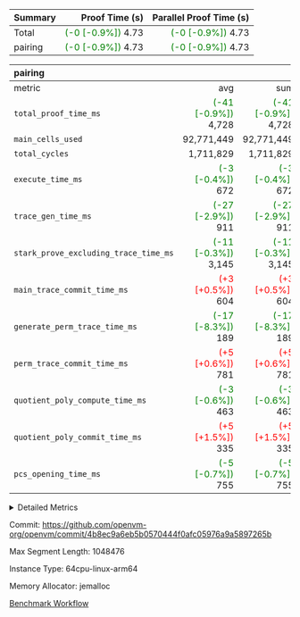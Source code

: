 | Summary | Proof Time (s) | Parallel Proof Time (s) |
|:---|---:|---:|
| Total | <span style='color: green'>(-0 [-0.9%])</span> 4.73 | <span style='color: green'>(-0 [-0.9%])</span> 4.73 |
| pairing | <span style='color: green'>(-0 [-0.9%])</span> 4.73 | <span style='color: green'>(-0 [-0.9%])</span> 4.73 |


| pairing |||||
|:---|---:|---:|---:|---:|
|metric|avg|sum|max|min|
| `total_proof_time_ms ` | <span style='color: green'>(-41 [-0.9%])</span> 4,728 | <span style='color: green'>(-41 [-0.9%])</span> 4,728 | <span style='color: green'>(-41 [-0.9%])</span> 4,728 | <span style='color: green'>(-41 [-0.9%])</span> 4,728 |
| `main_cells_used     ` |  92,771,449 |  92,771,449 |  92,771,449 |  92,771,449 |
| `total_cycles        ` |  1,711,829 |  1,711,829 |  1,711,829 |  1,711,829 |
| `execute_time_ms     ` | <span style='color: green'>(-3 [-0.4%])</span> 672 | <span style='color: green'>(-3 [-0.4%])</span> 672 | <span style='color: green'>(-3 [-0.4%])</span> 672 | <span style='color: green'>(-3 [-0.4%])</span> 672 |
| `trace_gen_time_ms   ` | <span style='color: green'>(-27 [-2.9%])</span> 911 | <span style='color: green'>(-27 [-2.9%])</span> 911 | <span style='color: green'>(-27 [-2.9%])</span> 911 | <span style='color: green'>(-27 [-2.9%])</span> 911 |
| `stark_prove_excluding_trace_time_ms` | <span style='color: green'>(-11 [-0.3%])</span> 3,145 | <span style='color: green'>(-11 [-0.3%])</span> 3,145 | <span style='color: green'>(-11 [-0.3%])</span> 3,145 | <span style='color: green'>(-11 [-0.3%])</span> 3,145 |
| `main_trace_commit_time_ms` | <span style='color: red'>(+3 [+0.5%])</span> 604 | <span style='color: red'>(+3 [+0.5%])</span> 604 | <span style='color: red'>(+3 [+0.5%])</span> 604 | <span style='color: red'>(+3 [+0.5%])</span> 604 |
| `generate_perm_trace_time_ms` | <span style='color: green'>(-17 [-8.3%])</span> 189 | <span style='color: green'>(-17 [-8.3%])</span> 189 | <span style='color: green'>(-17 [-8.3%])</span> 189 | <span style='color: green'>(-17 [-8.3%])</span> 189 |
| `perm_trace_commit_time_ms` | <span style='color: red'>(+5 [+0.6%])</span> 781 | <span style='color: red'>(+5 [+0.6%])</span> 781 | <span style='color: red'>(+5 [+0.6%])</span> 781 | <span style='color: red'>(+5 [+0.6%])</span> 781 |
| `quotient_poly_compute_time_ms` | <span style='color: green'>(-3 [-0.6%])</span> 463 | <span style='color: green'>(-3 [-0.6%])</span> 463 | <span style='color: green'>(-3 [-0.6%])</span> 463 | <span style='color: green'>(-3 [-0.6%])</span> 463 |
| `quotient_poly_commit_time_ms` | <span style='color: red'>(+5 [+1.5%])</span> 335 | <span style='color: red'>(+5 [+1.5%])</span> 335 | <span style='color: red'>(+5 [+1.5%])</span> 335 | <span style='color: red'>(+5 [+1.5%])</span> 335 |
| `pcs_opening_time_ms ` | <span style='color: green'>(-5 [-0.7%])</span> 755 | <span style='color: green'>(-5 [-0.7%])</span> 755 | <span style='color: green'>(-5 [-0.7%])</span> 755 | <span style='color: green'>(-5 [-0.7%])</span> 755 |



<details>
<summary>Detailed Metrics</summary>

| group | num_segments | keygen_time_ms | commit_exe_time_ms |
| --- | --- | --- | --- |
| pairing | 1 | 1,090 | 7 | 

| group | air_name | quotient_deg | interactions | constraints |
| --- | --- | --- | --- | --- |
| pairing | AccessAdapterAir<16> | 2 | 5 | 12 | 
| pairing | AccessAdapterAir<2> | 2 | 5 | 12 | 
| pairing | AccessAdapterAir<32> | 2 | 5 | 12 | 
| pairing | AccessAdapterAir<4> | 2 | 5 | 12 | 
| pairing | AccessAdapterAir<8> | 2 | 5 | 12 | 
| pairing | BitwiseOperationLookupAir<8> | 2 | 2 | 4 | 
| pairing | KeccakVmAir | 2 | 321 | 4,513 | 
| pairing | MemoryMerkleAir<8> | 2 | 4 | 39 | 
| pairing | PersistentBoundaryAir<8> | 2 | 3 | 7 | 
| pairing | PhantomAir | 2 | 3 | 5 | 
| pairing | Poseidon2PeripheryAir<BabyBearParameters>, 1> | 2 | 1 | 286 | 
| pairing | ProgramAir | 1 | 1 | 4 | 
| pairing | RangeTupleCheckerAir<2> | 1 | 1 | 4 | 
| pairing | Rv32HintStoreAir | 2 | 18 | 28 | 
| pairing | VariableRangeCheckerAir | 1 | 1 | 4 | 
| pairing | VmAirWrapper<Rv32BaseAluAdapterAir, BaseAluCoreAir<4, 8> | 2 | 20 | 37 | 
| pairing | VmAirWrapper<Rv32BaseAluAdapterAir, LessThanCoreAir<4, 8> | 2 | 18 | 40 | 
| pairing | VmAirWrapper<Rv32BaseAluAdapterAir, ShiftCoreAir<4, 8> | 2 | 24 | 91 | 
| pairing | VmAirWrapper<Rv32BranchAdapterAir, BranchEqualCoreAir<4> | 2 | 11 | 20 | 
| pairing | VmAirWrapper<Rv32BranchAdapterAir, BranchLessThanCoreAir<4, 8> | 2 | 13 | 35 | 
| pairing | VmAirWrapper<Rv32CondRdWriteAdapterAir, Rv32JalLuiCoreAir> | 2 | 10 | 18 | 
| pairing | VmAirWrapper<Rv32IsEqualModAdapterAir<2, 1, 32, 32>, ModularIsEqualCoreAir<32, 4, 8> | 2 | 25 | 225 | 
| pairing | VmAirWrapper<Rv32JalrAdapterAir, Rv32JalrCoreAir> | 2 | 16 | 20 | 
| pairing | VmAirWrapper<Rv32LoadStoreAdapterAir, LoadSignExtendCoreAir<4, 8> | 2 | 18 | 33 | 
| pairing | VmAirWrapper<Rv32LoadStoreAdapterAir, LoadStoreCoreAir<4> | 2 | 17 | 40 | 
| pairing | VmAirWrapper<Rv32MultAdapterAir, DivRemCoreAir<4, 8> | 2 | 25 | 84 | 
| pairing | VmAirWrapper<Rv32MultAdapterAir, MulHCoreAir<4, 8> | 2 | 24 | 31 | 
| pairing | VmAirWrapper<Rv32MultAdapterAir, MultiplicationCoreAir<4, 8> | 2 | 19 | 19 | 
| pairing | VmAirWrapper<Rv32RdWriteAdapterAir, Rv32AuipcCoreAir> | 2 | 12 | 14 | 
| pairing | VmAirWrapper<Rv32VecHeapAdapterAir<1, 2, 2, 32, 32>, FieldExpressionCoreAir> | 2 | 415 | 480 | 
| pairing | VmAirWrapper<Rv32VecHeapAdapterAir<2, 1, 1, 32, 32>, FieldExpressionCoreAir> | 2 | 158 | 190 | 
| pairing | VmAirWrapper<Rv32VecHeapAdapterAir<2, 2, 2, 32, 32>, FieldExpressionCoreAir> | 2 | 428 | 457 | 
| pairing | VmConnectorAir | 2 | 5 | 11 | 

| group | air_name | segment | rows | prep_cols | perm_cols | main_cols | cells |
| --- | --- | --- | --- | --- | --- | --- | --- |
| pairing | AccessAdapterAir<16> | 0 | 262,144 |  | 16 | 25 | 10,747,904 | 
| pairing | AccessAdapterAir<32> | 0 | 131,072 |  | 16 | 41 | 7,471,104 | 
| pairing | AccessAdapterAir<4> | 0 | 64 |  | 16 | 13 | 1,856 | 
| pairing | AccessAdapterAir<8> | 0 | 524,288 |  | 16 | 17 | 17,301,504 | 
| pairing | BitwiseOperationLookupAir<8> | 0 | 65,536 | 3 | 8 | 2 | 655,360 | 
| pairing | KeccakVmAir | 0 | 1 |  | 1,056 | 3,163 | 4,219 | 
| pairing | MemoryMerkleAir<8> | 0 | 32,768 |  | 16 | 32 | 1,572,864 | 
| pairing | PersistentBoundaryAir<8> | 0 | 32,768 |  | 12 | 20 | 1,048,576 | 
| pairing | PhantomAir | 0 | 1 |  | 12 | 6 | 18 | 
| pairing | Poseidon2PeripheryAir<BabyBearParameters>, 1> | 0 | 32,768 |  | 8 | 300 | 10,092,544 | 
| pairing | ProgramAir | 0 | 16,384 |  | 8 | 10 | 294,912 | 
| pairing | RangeTupleCheckerAir<2> | 0 | 524,288 | 2 | 8 | 1 | 4,718,592 | 
| pairing | Rv32HintStoreAir | 0 | 256 |  | 44 | 32 | 19,456 | 
| pairing | VariableRangeCheckerAir | 0 | 262,144 | 2 | 8 | 1 | 2,359,296 | 
| pairing | VmAirWrapper<Rv32BaseAluAdapterAir, BaseAluCoreAir<4, 8> | 0 | 1,048,576 |  | 52 | 36 | 92,274,688 | 
| pairing | VmAirWrapper<Rv32BaseAluAdapterAir, LessThanCoreAir<4, 8> | 0 | 65,536 |  | 40 | 37 | 5,046,272 | 
| pairing | VmAirWrapper<Rv32BaseAluAdapterAir, ShiftCoreAir<4, 8> | 0 | 2,048 |  | 52 | 53 | 215,040 | 
| pairing | VmAirWrapper<Rv32BranchAdapterAir, BranchEqualCoreAir<4> | 0 | 131,072 |  | 28 | 26 | 7,077,888 | 
| pairing | VmAirWrapper<Rv32BranchAdapterAir, BranchLessThanCoreAir<4, 8> | 0 | 131,072 |  | 32 | 32 | 8,388,608 | 
| pairing | VmAirWrapper<Rv32CondRdWriteAdapterAir, Rv32JalLuiCoreAir> | 0 | 4,096 |  | 28 | 18 | 188,416 | 
| pairing | VmAirWrapper<Rv32IsEqualModAdapterAir<2, 1, 32, 32>, ModularIsEqualCoreAir<32, 4, 8> | 0 | 32 |  | 56 | 166 | 7,104 | 
| pairing | VmAirWrapper<Rv32JalrAdapterAir, Rv32JalrCoreAir> | 0 | 65,536 |  | 36 | 28 | 4,194,304 | 
| pairing | VmAirWrapper<Rv32LoadStoreAdapterAir, LoadStoreCoreAir<4> | 0 | 1,048,576 |  | 52 | 41 | 97,517,568 | 
| pairing | VmAirWrapper<Rv32MultAdapterAir, MulHCoreAir<4, 8> | 0 | 256 |  | 72 | 39 | 28,416 | 
| pairing | VmAirWrapper<Rv32MultAdapterAir, MultiplicationCoreAir<4, 8> | 0 | 512 |  | 52 | 31 | 42,496 | 
| pairing | VmAirWrapper<Rv32RdWriteAdapterAir, Rv32AuipcCoreAir> | 0 | 32,768 |  | 28 | 20 | 1,572,864 | 
| pairing | VmAirWrapper<Rv32VecHeapAdapterAir<1, 2, 2, 32, 32>, FieldExpressionCoreAir> | 0 | 1 |  | 836 | 547 | 1,383 | 
| pairing | VmAirWrapper<Rv32VecHeapAdapterAir<2, 1, 1, 32, 32>, FieldExpressionCoreAir> | 0 | 1,024 |  | 320 | 263 | 596,992 | 
| pairing | VmAirWrapper<Rv32VecHeapAdapterAir<2, 2, 2, 32, 32>, FieldExpressionCoreAir> | 0 | 16,384 |  | 860 | 625 | 18,038,784 | 
| pairing | VmConnectorAir | 0 | 2 | 1 | 16 | 5 | 42 | 

| group | segment | trace_gen_time_ms | total_proof_time_ms | total_cycles | total_cells | stark_prove_excluding_trace_time_ms | quotient_poly_compute_time_ms | quotient_poly_commit_time_ms | perm_trace_commit_time_ms | pcs_opening_time_ms | main_trace_commit_time_ms | main_cells_used | generate_perm_trace_time_ms | execute_time_ms |
| --- | --- | --- | --- | --- | --- | --- | --- | --- | --- | --- | --- | --- | --- | --- |
| pairing | 0 | 911 | 4,728 | 1,711,829 | 297,380,439 | 3,145 | 463 | 335 | 781 | 755 | 604 | 92,771,449 | 189 | 672 | 

| group | segment | trace_height_constraint | weighted_sum | threshold |
| --- | --- | --- | --- | --- |
| pairing | 0 | 0 | 5,112,018 | 2,013,265,921 | 
| pairing | 0 | 1 | 17,620,378 | 2,013,265,921 | 
| pairing | 0 | 2 | 2,556,009 | 2,013,265,921 | 
| pairing | 0 | 3 | 24,468,838 | 2,013,265,921 | 
| pairing | 0 | 4 | 131,072 | 2,013,265,921 | 
| pairing | 0 | 5 | 65,536 | 2,013,265,921 | 
| pairing | 0 | 6 | 6,004,051 | 2,013,265,921 | 
| pairing | 0 | 7 | 4,096 | 2,013,265,921 | 
| pairing | 0 | 8 | 56,928,654 | 2,013,265,921 | 

</details>


Commit: https://github.com/openvm-org/openvm/commit/4b8ec9a6eb5b0570444f0afc05976a9a5897265b

Max Segment Length: 1048476

Instance Type: 64cpu-linux-arm64

Memory Allocator: jemalloc

[Benchmark Workflow](https://github.com/openvm-org/openvm/actions/runs/14042788947)
